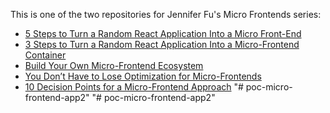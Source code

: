 This is one of the two repositories for Jennifer Fu's Micro Frontends series:
* [5 Steps to Turn a Random React Application Into a Micro Front-End](https://medium.com/better-programming/5-steps-to-turn-a-random-react-application-into-a-micro-frontend-946718c147e7)
* [3 Steps to Turn a Random React Application Into a Micro-Frontend Container](https://medium.com/better-programming/3-steps-to-turn-a-random-react-application-into-a-micro-frontend-container-a80e33b6a066)
* [Build Your Own Micro-Frontend Ecosystem](https://medium.com/better-programming/build-your-own-micro-frontend-ecosystem-a05128c74f99)
* [You Don’t Have to Lose Optimization for Micro-Frontends](https://medium.com/better-programming/you-dont-have-to-lose-optimization-for-micro-frontends-60a63d5f94fe)
* [10 Decision Points for a Micro-Frontend Approach](https://medium.com/better-programming/10-decision-points-for-micro-frontends-approach-4ebb4b59f40)
"# poc-micro-frontend-app2" 
"# poc-micro-frontend-app2" 
